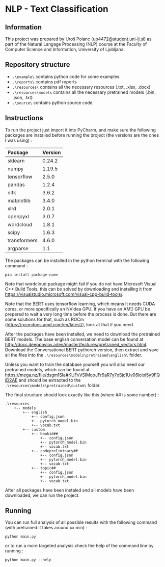 # NLP - Text Classification

## Information

This project was prepared by Uroš Polanc ([up4472@student.uni-lj.si](mailto:up4472@student.uni-lj.si))
as part of the Natural Langage Processing (NLP) course at the Faculty of Computer Science and Information,
University of Ljubljana.

## Repository structure

- ``` .\example\ ``` contains python code for some examples
- ``` .\reports\ ``` contains pdf reports
- ``` .\resources\ ``` contains all the necessary resources (.txt, .xlsx, .docx)
- ``` .\resources\models ``` contains all the necessary pretrained models (.bin, .json, .txt)
- ``` .\source\ ``` contains python source code

## Instructions

To run the project just import it into PyCharm, and make sure the following packages are installed
before running the project (the versions are the ones I was using) :

| Package       | Version   |
| :---          | :---      |
| sklearn       | 0.24.2    |
| numpy         | 1.19.5    |
| tensorflow    | 2.5.0     |
| pandas        | 1.2.4     |
| nltk          | 3.6.2     |
| matplotlib    | 3.4.0     |
| xlrd          | 2.0.1     |
| openpyxl      | 3.0.7     |
| wordcloud     | 1.8.1     |
| scipy         | 1.6.3     |
| transformers  | 4.6.0     |
| argparse      | 1.1       |

The packages can be installed in the python terminal with the following command :

```
pip install package-name
```

Note that wordcloud package might fail if you do not have Microsoft Visual C++ Build Tools, this can be solved by downloading
and installing it from https://visualstudio.microsoft.com/visual-cpp-build-tools/.

Note that the BERT uses tensorflow learning, which means it needs CUDA cores, or more specifically an NVidea GPU. If you
have an AMD GPU be prepered to wait a very long time before the process is done. But there are some solutions for that,
such as ROCm (https://rocmdocs.amd.com/en/latest/), look at that if you need.

After the packages have been installed, we need to download the pretrained BERT models. The base english conversation
model can be found at http://docs.deeppavlov.ai/en/master/features/pretrained_vectors.html. Download the Conversational
BERT pythorch version, then extract and save all the files into the ``` .\resources\models\pretrained\english\ ```
folder.

Unless you want to train the database yourself you will also need our pretrained models, which can be found at
https://mega.nz/file/dsgm1SIa#KUFvVSIMooJFr9aR7y7xSjc1Uv06lolol5y9FQiD2AE and should be extracted to the ``` .\resources\models\pretrained\custom\ ``` folder.

The final structure should look exactly like this (where ## is some number) :
```
.\resources
    +-- models
        +-- english
            +-- config.json
            +-- pytorch_model.bin
            +-- vocab.txt
        +-- custom
            +-- bookid##
                +-- config.json
                +-- pytorch_model.bin
                +-- vocab.txt
            +-- codepreliminary##
                +-- config.json
                +-- pytorch_model.bin
                +-- vocab.txt
            +-- topic##
                +-- config.json
                +-- pytorch_model.bin
                +-- vocab.txt
```

After all packages have been instaled and all models have been downloaded, we can run the project.

## Running

You can run full analysis of all possible results with the following command (with pretrained it takes around xx min) :

```
python main.py
```

or to run a more targeted analysis check the help of the command line by running :

```
python main.py --help
```
